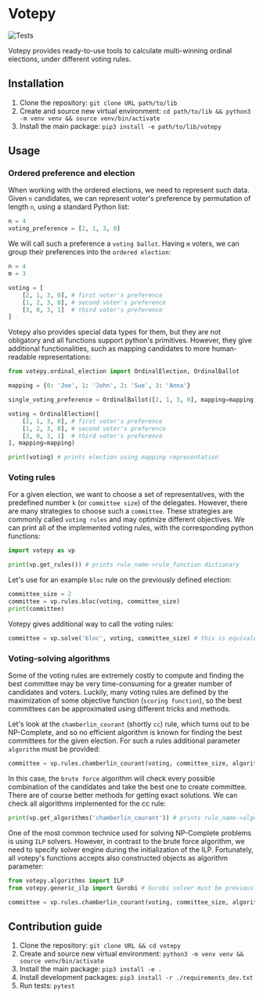 # Votepy
![Tests](https://github.com/Janix4000/votepy/actions/workflows/tests.yml/badge.svg)

Votepy provides ready-to-use tools to calculate multi-winning ordinal elections, under different voting rules.

## Installation 

 1. Clone the repository: `git clone URL path/to/lib`
 2. Create and source new virtual environment: `cd path/to/lib && python3 -m venv venv && source venv/bin/activate`
 3. Install the main package: `pip3 install -e path/to/lib/votepy`

## Usage

### Ordered preference and election

When working with the ordered elections, we need to represent such data. Given `n` candidates, we can represent voter's preference by permutation of length `n`, using a standard Python list:
```py
n = 4
voting_preference = [2, 1, 3, 0]
```

We will call such a preference a `voting ballot`.
Having `m` voters, we can group their preferences into the `ordered election`:

```py
n = 4
m = 3

voting = [
    [2, 1, 3, 0], # first voter's preference
    [1, 2, 3, 0], # second voter's preference
    [3, 0, 3, 1]  # third voter's preference
]
```

Votepy also provides special data types for them, but they are not obligatory and all functions support python's primitives.
However, they give additional functionalities, such as mapping candidates to more human-readable representations:

```py
from votepy.ordinal_election import OrdinalElection, OrdinalBallot

mapping = {0: 'Joe', 1: 'John', 2: 'Sue', 3: 'Anna'}

single_voting_preference = OrdinalBallot([2, 1, 3, 0], mapping=mapping)

voting = OrdinalElection([
    [2, 1, 3, 0], # first voter's preference
    [1, 2, 3, 0], # second voter's preference
    [3, 0, 3, 1]  # third voter's preference
], mapping=mapping)

print(voting) # prints election using mapping representation

```

### Voting rules

For a given election, we want to choose a set of representatives, with the predefined number `k` (or `committee size`) of the delegates.
However, there are many strategies to choose such a `committee`. These strategies are commonly called `voting rules` and may optimize different objectives. We can print all of the implemented voting rules, with the corresponding python functions:

```py
import votepy as vp

print(vp.get_rules()) # prints rule_name->rule_function dictionary
```

Let's use for an example `bloc` rule on the previously defined election:

```py
committee_size = 2
committee = vp.rules.bloc(voting, committee_size)
print(committee)
```

Votepy gives additional way to call the voting rules:

```py 
committee = vp.solve('bloc', voting, committee_size) # this is equivalent of calling vp.rules.bloc
```

### Voting-solving algorithms
Some of the voting rules are extremely costly to compute and finding the best committee may be very time-consuming for a greater number of candidates and voters. Luckily, many voting rules are defined by the maximization of some objective function (`scoring function`), so the best committees can be approximated using different tricks and methods. 

Let's look at the `chamberlin_courant` (shortly `cc`) rule, which turns out to be NP-Complete, and so no efficient algorithm is known for finding the best committees for the given election. For such a rules additional parameter `algorithm` must be provided:

```py
committee = vp.rules.chamberlin_courant(voting, committee_size, algorithm='brute_force')
```

In this case, the `brute force` algorithm will check every possible combination of the candidates and take the best one to create committee. There are of course better methods for getting exact solutions. We can check all algorithms implemented for the cc rule:

```py
print(vp.get_algorithms('chamberlin_courant')) # prints rule_name->algorithm_class dictionary
```

One of the most common technice used for solving NP-Complete problems is using `ILP` solvers. However, in contrast to the brute force algorithm, we need to specify solver engine during the initialization of the ILP. Fortunately, all votepy's functions accepts also constructed objects as algorithm parameter:
```py
from votepy.algorithms import ILP
from votepy.generic_ilp import Gurobi # Gurobi solver must be previously installed on the machine

committee = vp.rules.chamberlin_courant(voting, committee_size, algorithm=ILP(Gurobi))
```


## Contribution guide

 1. Clone the repository: `git clone URL && cd votepy`
 2. Create and source new virtual environment: `python3 -m venv venv && source venv/bin/activate`
 3. Install the main package: `pip3 install -e .`
 4. Install development packages: `pip3 install -r ./requirements_dev.txt`
 5. Run tests: `pytest`
